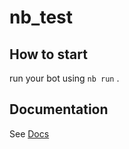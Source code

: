 # nb_test

## How to start


run your bot using `nb run` .

## Documentation

See [Docs](https://nonebot.dev/)
